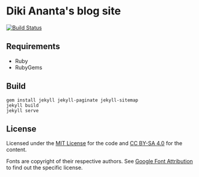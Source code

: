 # Diki Ananta's blog site

[![Build Status](https://github.com/dikiaap/blog.dikiaap.id/workflows/build/badge.svg)](https://github.com/dikiaap/blog.dikiaap.id/actions)

## Requirements

- Ruby
- RubyGems

## Build

```shell
gem install jekyll jekyll-paginate jekyll-sitemap
jekyll build
jekyll serve
```

## License

Licensed under the [MIT License](./LICENSE.txt#L3) for the code and [CC BY-SA 4.0](./LICENSE.txt#L27) for the content.

Fonts are copyright of their respective authors. See [Google Font Attribution](https://fonts.google.com/attribution) to find out the specific license.